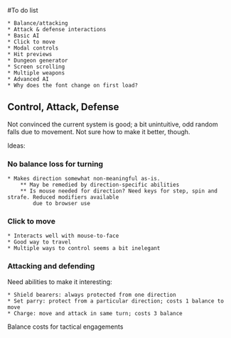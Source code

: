 #To do list

	* Balance/attacking
	* Attack & defense interactions
	* Basic AI
	* Click to move
	* Modal controls
	* Hit previews
	* Dungeon generator
	* Screen scrolling
	* Multiple weapons
	* Advanced AI
	* Why does the font change on first load?
	
## Control, Attack, Defense

Not convinced the current system is good; a bit unintuitive, odd random falls due to movement. Not sure how to make it better, though.

Ideas:

### No balance loss for turning

	* Makes direction somewhat non-meaningful as-is.
		** May be remedied by direction-specific abilities
		** Is mouse needed for direction? Need keys for step, spin and strafe. Reduced modifiers available
			due to browser use


### Click to move

	* Interacts well with mouse-to-face
	* Good way to travel
	* Multiple ways to control seems a bit inelegant

### Attacking and defending

Need abilities to make it interesting:

	* Shield bearers: always protected from one direction
	* Set parry: protect from a particular direction; costs 1 balance to move
	* Charge: move and attack in same turn; costs 3 balance

Balance costs for tactical engagements

